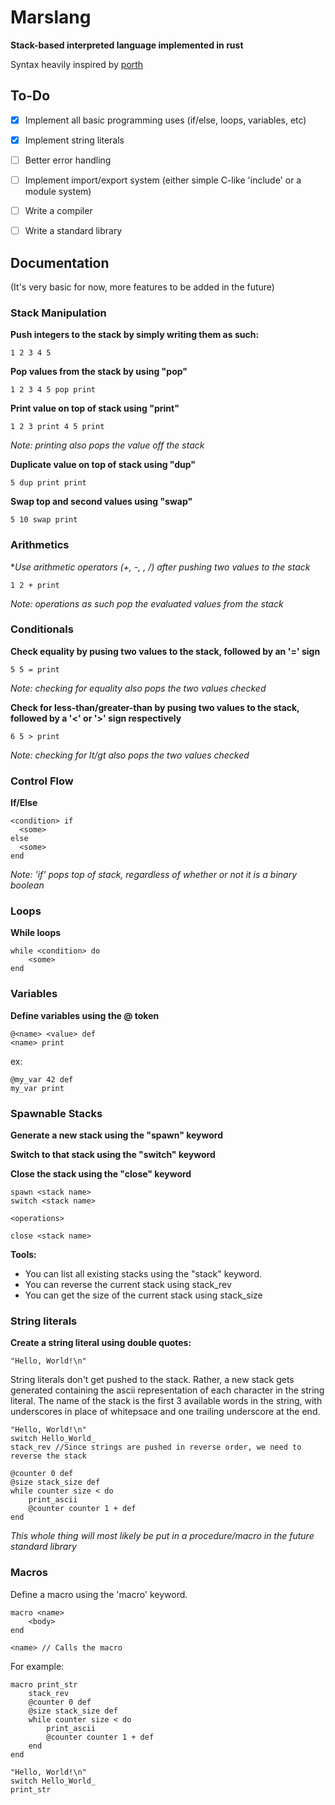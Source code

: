 # Marslang
**Stack-based interpreted language implemented in rust**

Syntax heavily inspired by [porth](https://gitlab.com/tsoding/porth)

## To-Do
- [x] Implement all basic programming uses (if/else, loops, variables, etc)
- [x] Implement string literals
- [ ] Better error handling
- [ ] Implement import/export system (either simple C-like 'include' or a module system)
- [ ] Write a compiler
- [ ] Write a standard library


## Documentation
(It's very basic for now, more features to be added in the future)

### Stack Manipulation

**Push integers to the stack by simply writing them as such:**

```
1 2 3 4 5
```

**Pop values from the stack by using "pop"**
```
1 2 3 4 5 pop print
```

**Print value on top of stack using "print"**

```
1 2 3 print 4 5 print
```

*Note: printing also pops the value off the stack*

**Duplicate value on top of stack using "dup"**
```
5 dup print print
```
**Swap top and second values using "swap"**
```
5 10 swap print
```

### Arithmetics

**Use arithmetic operators (+, -, *, /) after pushing two values to the stack**

```
1 2 + print
```

*Note: operations as such pop the evaluated values from the stack*

### Conditionals

**Check equality by pusing two values to the stack, followed by an '=' sign**
```
5 5 = print
```

*Note: checking for equality also pops the two values checked*

**Check for less-than/greater-than by pusing two values to the stack, followed by a '<' or '>' sign respectively**
```
6 5 > print
```
*Note: checking for lt/gt also pops the two values checked*

### Control Flow

**If/Else**

```
<condition> if
  <some>
else
  <some>
end
```
*Note: 'if' pops top of stack, regardless of whether or not it is a binary boolean*

### Loops

**While loops**

```
while <condition> do
    <some>
end
```


### Variables

**Define variables using the @ token**

```
@<name> <value> def
<name> print
```

ex:

```
@my_var 42 def
my_var print
```

### Spawnable Stacks

**Generate a new stack using the "spawn" keyword**

**Switch to that stack using the "switch" keyword**

**Close the stack using the "close" keyword**
```
spawn <stack name>
switch <stack name>

<operations>

close <stack name>
```

**Tools:**
- You can list all existing stacks using the "stack" keyword.
- You can reverse the current stack using stack_rev
- You can get the size of the current stack using stack_size


### String literals

**Create a string literal using double quotes:**
```
"Hello, World!\n"
```

String literals don't get pushed to the stack. Rather, a new stack gets
generated containing the ascii representation of each character in the string literal.
The name of the stack is the first 3 available words in the string, with underscores in place
of whitepsace and one trailing underscore at the end.

```
"Hello, World!\n"
switch Hello_World_
stack_rev //Since strings are pushed in reverse order, we need to reverse the stack

@counter 0 def
@size stack_size def
while counter size < do
    print_ascii
    @counter counter 1 + def
end
```

*This whole thing will most likely be put in a procedure/macro in the future standard library*

### Macros

Define a macro using the 'macro' keyword.
```
macro <name>
    <body>
end

<name> // Calls the macro
```

For example:
```
macro print_str
    stack_rev
    @counter 0 def
    @size stack_size def
    while counter size < do
        print_ascii
        @counter counter 1 + def
    end
end

"Hello, World!\n"
switch Hello_World_
print_str
```